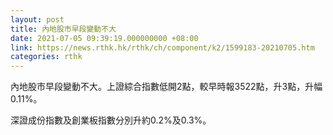 ```yaml
---
layout: post
title: 內地股市早段變動不大
date: 2021-07-05 09:39:19.000000000 +08:00
link: https://news.rthk.hk/rthk/ch/component/k2/1599183-20210705.htm
categories: rthk
---
```


內地股市早段變動不大。上證綜合指數低開2點，較早時報3522點，升3點，升幅0.11%。

深證成份指數及創業板指數分別升約0.2%及0.3%。
